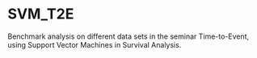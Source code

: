 # SVM_T2E
Benchmark analysis on different data sets in the seminar Time-to-Event, using Support Vector Machines in Survival Analysis.
